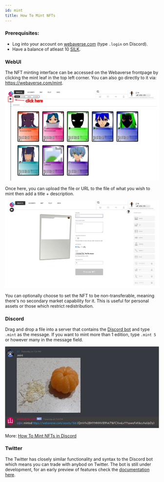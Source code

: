 ```yaml
---
id: mint
title: How To Mint NFTs
---
```


### Prerequisites:
- Log into your account on [webaverse.com](../webaverse/start.md) (type `.login` on Discord).
- Have a balance of atleast 10 [SILK](../market/silk-guide.md).

### WebUI

The NFT minting interface can be accessed on the Webaverse frontpage by clicking the mint leaf in the top left corner. You can also go directly to it via: https://webaverse.com/mint.

![](/img/mint-button.jpg)

Once here, you can upload the file or URL to the file of what you wish to mint then add a title + description.

![](/img/mint-ui.jpg)

You can optionally choose to set the NFT to be non-transferable, meaning there's no secondary market capability for it. This is useful for personal assets or those which restrict redistribution.


### Discord

Drag and drop a file into a server that contains the [Discord bot](https://webaverse.com/discordbot) and type `.mint` as the message. If you want to mint more than 1 edition, type `.mint 5` or however many in the message field.

![Minting an image NFT in Discord](/img/mint.jpg)

More: [How To Mint NFTs in Discord](/docs/create/mint-discord)

### Twitter

The Twitter has closely similar functionality and syntax to the Discord bot which means you can trade with anybod on Twitter. The bot is still under development, for an early preview of features check the [documentation here](https://docs.webaverse.com/docs/webaverse/twitter-bot).